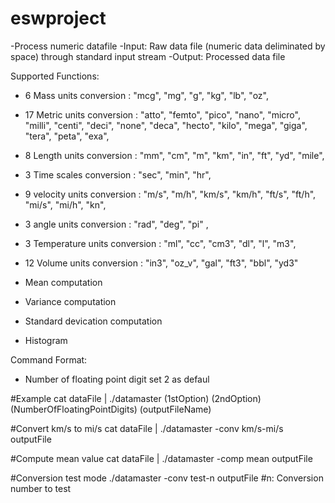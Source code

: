 # eswproject

-Process numeric datafile
-Input: Raw data file (numeric data deliminated by space) through standard input stream
-Output: Processed data file

Supported Functions: 
- 6 Mass units conversion : "mcg", "mg", "g", "kg", "lb", "oz",
- 17 Metric units conversion : "atto", "femto", "pico", "nano", "micro", "milli", "centi", "deci", "none", "deca", "hecto", "kilo", 
                               "mega", "giga", "tera", "peta", "exa",
- 8 Length units conversion : "mm", "cm", "m", "km", "in", "ft", "yd", "mile",
- 3 Time scales conversion : "sec", "min", "hr",
- 9 velocity units conversion : "m/s", "m/h", "km/s", "km/h", "ft/s", "ft/h", "mi/s", "mi/h", "kn",
- 3 angle units conversion : "rad", "deg", "pi" ,
- 3 Temperature units conversion : "ml", "cc", "cm3", "dl", "l", "m3",
- 12 Volume units conversion : "in3", "oz_v", "gal", "ft3", "bbl", "yd3"

- Mean computation
- Variance computation
- Standard devication computation
- Histogram


Command Format:
- Number of floating point digit set 2 as defaul

#Example
cat dataFile | ./datamaster (1stOption) (2ndOption) (NumberOfFloatingPointDigits) (outputFileName) 

#Convert km/s to mi/s
cat dataFile | ./datamaster -conv km/s-mi/s outputFile

#Compute mean value
cat dataFile | ./datamaster -comp mean outputFile

#Conversion test mode 
./datamaster -conv test-n outputFile  #n: Conversion number to test
